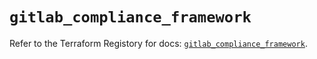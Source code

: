 # `gitlab_compliance_framework`

Refer to the Terraform Registory for docs: [`gitlab_compliance_framework`](https://registry.terraform.io/providers/gitlabhq/gitlab/16.5.0/docs/resources/compliance_framework).
